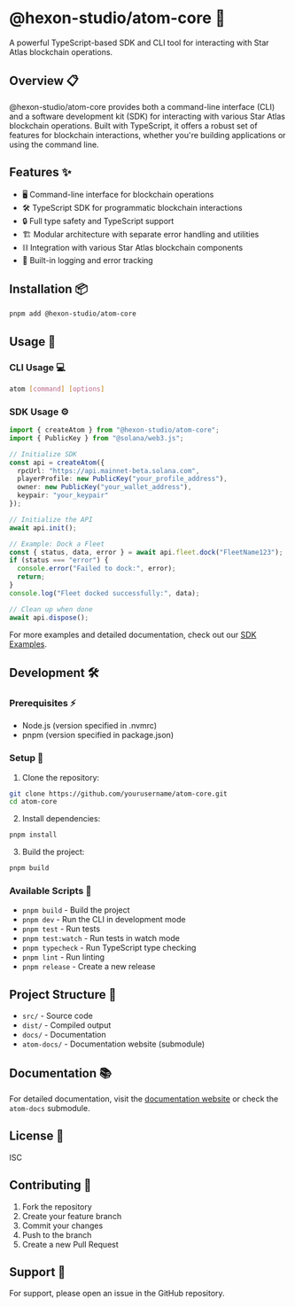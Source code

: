 # @hexon-studio/atom-core 🚀

A powerful TypeScript-based SDK and CLI tool for interacting with Star Atlas blockchain operations.

## Overview 📋

@hexon-studio/atom-core provides both a command-line interface (CLI) and a software development kit (SDK) for interacting with various Star Atlas blockchain operations. Built with TypeScript, it offers a robust set of features for blockchain interactions, whether you're building applications or using the command line.

## Features ✨

- 🖥️ Command-line interface for blockchain operations
- 🛠️ TypeScript SDK for programmatic blockchain interactions
- 🔒 Full type safety and TypeScript support
- 🏗️ Modular architecture with separate error handling and utilities
- ⛓️ Integration with various Star Atlas blockchain components
- 📝 Built-in logging and error tracking

## Installation 📦

```bash
pnpm add @hexon-studio/atom-core
```

## Usage 🚀

### CLI Usage 💻
```bash
atom [command] [options]
```

### SDK Usage ⚙️
```typescript
import { createAtom } from "@hexon-studio/atom-core";
import { PublicKey } from "@solana/web3.js";

// Initialize SDK
const api = createAtom({
  rpcUrl: "https://api.mainnet-beta.solana.com",
  playerProfile: new PublicKey("your_profile_address"),
  owner: new PublicKey("your_wallet_address"),
  keypair: "your_keypair"
});

// Initialize the API
await api.init();

// Example: Dock a Fleet
const { status, data, error } = await api.fleet.dock("FleetName123");
if (status === "error") {
  console.error("Failed to dock:", error);
  return;
}
console.log("Fleet docked successfully:", data);

// Clean up when done
await api.dispose();
```

For more examples and detailed documentation, check out our [SDK Examples](https://your-docs-url.com/docs/examples/sdk).

## Development 🛠️

### Prerequisites ⚡

- Node.js (version specified in .nvmrc)
- pnpm (version specified in package.json)

### Setup 🔧

1. Clone the repository:
```bash
git clone https://github.com/yourusername/atom-core.git
cd atom-core
```

2. Install dependencies:
```bash
pnpm install
```

3. Build the project:
```bash
pnpm build
```

### Available Scripts 📜

- `pnpm build` - Build the project
- `pnpm dev` - Run the CLI in development mode
- `pnpm test` - Run tests
- `pnpm test:watch` - Run tests in watch mode
- `pnpm typecheck` - Run TypeScript type checking
- `pnpm lint` - Run linting
- `pnpm release` - Create a new release

## Project Structure 📁

- `src/` - Source code
- `dist/` - Compiled output
- `docs/` - Documentation
- `atom-docs/` - Documentation website (submodule)

## Documentation 📚

For detailed documentation, visit the [documentation website](https://atom-docs.hexon.tools/) or check the `atom-docs` submodule.

## License 📄

ISC

## Contributing 🤝

1. Fork the repository
2. Create your feature branch
3. Commit your changes
4. Push to the branch
5. Create a new Pull Request

## Support 💬

For support, please open an issue in the GitHub repository.


